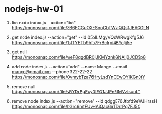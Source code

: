 # nodejs-hw-01

1. list
   node index.js --action="list"
   https://monosnap.com/file/3B6FCGuOXESnoCbTWviQQs1JEAGGLN

2. get
   node index.js --action="get" --id 05olLMgyVQdWRwgKfg5J6
   https://monosnap.com/file/1sITYETb9hfo7FrBclrpi4BYcljj5e

3. get null
   https://monosnap.com/file/weF8qgdBROjJKMYznkGNAlj0JCD5p8

4. add
   node index.js --action="add" --name Mango --email mango@gmail.com --phone 322-22-22
   https://monosnap.com/file/OvmybTza76HryLsdYnOEwOYIKGn0tY

5. remove null
   https://monosnap.com/file/vRYDrPgFxyGlEO1JJPeRIMVzlsonLT

6. remove
   node index.js --action="remove" --id qdggE76Jtbfd9eWJHrssH  
   https://monosnap.com/file/bGrc6mtFUvHAiQac6irTDrrPg7FJ5X
